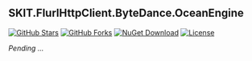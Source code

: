 ## SKIT.FlurlHttpClient.ByteDance.OceanEngine

[![GitHub Stars](https://img.shields.io/github/stars/fudiwei/DotNetCore.SKIT.FlurlHttpClient.ByteDance?logo=github&label=Stars)](https://github.com/fudiwei/DotNetCore.SKIT.FlurlHttpClient.ByteDance)
[![GitHub Forks](https://img.shields.io/github/forks/fudiwei/DotNetCore.SKIT.FlurlHttpClient.ByteDance?logo=github&label=Forks)](https://github.com/fudiwei/DotNetCore.SKIT.FlurlHttpClient.ByteDance)
[![NuGet Download](https://img.shields.io/nuget/dt/SKIT.FlurlHttpClient.ByteDance.OceanEngine.svg?sanitize=true&label=Downloads)](https://www.nuget.org/packages/SKIT.FlurlHttpClient.ByteDance.OceanEngine)
[![License](https://img.shields.io/github/license/fudiwei/DotNetCore.SKIT.FlurlHttpClient.ByteDance?label=License)](https://mit-license.org/)

_Pending ..._